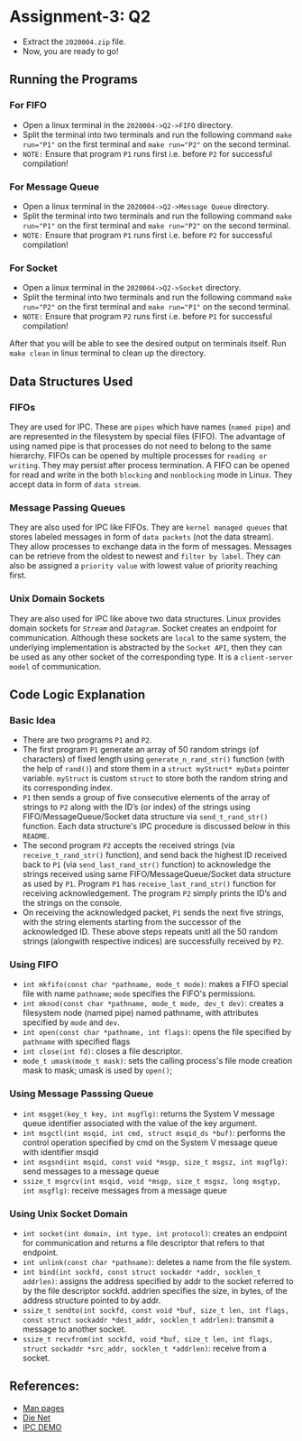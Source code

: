 # Assignment-3: Q2

- Extract the `2020004.zip` file.
- Now, you are ready to go!

## Running the Programs

### For FIFO
- Open a linux terminal in the `2020004->Q2->FIFO` directory.
- Split the terminal into two terminals and run the following command `make run="P1"` on the first terminal and `make run="P2"` on the second terminal.
- `NOTE:` Ensure that program `P1` runs first i.e. before `P2` for successful compilation!

### For Message Queue
- Open a linux terminal in the `2020004->Q2->Message Queue` directory.
- Split the terminal into two terminals and run the following command `make run="P1"` on the first terminal and `make run="P2"` on the second terminal.
- `NOTE:` Ensure that program `P1` runs first i.e. before `P2` for successful compilation!

### For Socket
- Open a linux terminal in the `2020004->Q2->Socket` directory. 
- Split the terminal into two terminals and run the following command `make run="P2"` on the first terminal and `make run="P1"` on the second terminal.
- `NOTE:` Ensure that program `P2` runs first i.e. before `P1` for successful compilation!

After that you will be able to see the desired output on terminals itself. Run `make clean` in linux terminal to clean up the directory.

## Data Structures Used

### FIFOs
They are used for IPC. These are `pipes` which have names (`named pipe`) and are represented in the filesystem by special files (FIFO). The advantage of using named pipe is that processes do not need to belong to the same hierarchy. FIFOs can be opened by multiple processes for `reading or writing`. They may persist after process termination. A FIFO can be opened for read and write in the both `blocking` and `nonblocking` mode in Linux. They accept data in form of `data stream`.

### Message Passing Queues 
They are also used for IPC like FIFOs. They are `kernel managed queues` that stores labeled messages in form of `data packets` (not the data stream). They allow processes to exchange data in the form of messages.
Messages can be retrieve from the oldest to newest and `filter by label`. They can also be assigned a `priority value` with lowest value of priority reaching first.

### Unix Domain Sockets
They are also used for IPC like above two data structures. Linux provides domain sockets for _`Stream`_ and _`Datagram`_. Socket creates an endpoint for communication. Although these sockets are `local` to the same system, the underlying implementation is abstracted by the `Socket API`, then they can be used as any other socket of the corresponding type. It is a `client-server model` of communication.

## Code Logic Explanation
### Basic Idea 
- There are two programs `P1` and `P2`. 
- The first program `P1` generate an array of 50 random strings (of characters) of fixed length using `generate_n_rand_str()` function (with the help of `rand()`) and store them in a `struct myStruct* myData` pointer variable. `myStruct` is custom `struct` to store both the random string and its corresponding index.
- `P1` then sends a group of five consecutive elements of the array of strings to `P2` along with the ID’s (or index) of the strings using FIFO/MessageQueue/Socket data structure via `send_t_rand_str()` function. Each data structure's IPC procedure is discussed below in this `README`.
- The second program `P2` accepts the received strings (via `receive_t_rand_str()` function), and send back the highest ID received back to `P1` (via `send_last_rand_str()` function) to acknowledge the strings received using same FIFO/MessageQueue/Socket data structure as used by `P1`. Program `P1` has `receive_last_rand_str()` function for receiving acknowledgement. The program `P2` simply prints the ID’s and the strings on the console.
- On receiving the acknowledged packet, `P1` sends the next five strings, with the string elements starting from the successor of the acknowledged ID. These above steps repeats unitl all the 50 random strings (alongwith respective indices) are successfully received by `P2`.

### Using FIFO
- `int mkfifo(const char *pathname, mode_t mode)`: makes a FIFO special file with name `pathname`; `mode` specifies the FIFO's permissions.
- `int mknod(const char *pathname, mode_t mode, dev_t dev)`: creates a filesystem node (named pipe) named pathname, with attributes specified by `mode` and `dev`.
- `int open(const char *pathname, int flags)`: opens the file specified by `pathname` with specified flags
- `int close(int fd)`: closes a file descriptor.
- `mode_t umask(mode_t mask)`: sets the calling process's file mode creation mask to mask; umask is used by `open()`;

### Using Message Passsing Queue
- `int msgget(key_t key, int msgflg)`: returns the System V message queue identifier associated with the value of the key argument.
- `int msgctl(int msqid, int cmd, struct msqid_ds *buf)`: performs the control operation specified by cmd on the System V message queue with identifier msqid
- `int msgsnd(int msqid, const void *msgp, size_t msgsz, int msgflg)`: send messages to a message queue
- `ssize_t msgrcv(int msqid, void *msgp, size_t msgsz, long msgtyp, int msgflg)`: receive messages from a message queue

### Using Unix Socket Domain
- `int socket(int domain, int type, int protocol)`: creates an endpoint for communication and returns a file descriptor that refers to that endpoint.
- `int unlink(const char *pathname)`: deletes a name from the file system.
- `int bind(int sockfd, const struct sockaddr *addr, socklen_t addrlen)`: assigns the address specified by addr to the socket referred to by the file descriptor sockfd.  addrlen specifies the size, in bytes, of the address structure pointed to by addr.
- `ssize_t sendto(int sockfd, const void *buf, size_t len, int flags, const struct sockaddr *dest_addr, socklen_t addrlen)`: transmit a message to another socket.
- `ssize_t recvfrom(int sockfd, void *buf, size_t len, int flags, struct sockaddr *src_addr, socklen_t *addrlen)`: receive from a socket.


## References:
- [Man pages](https://man7.org/)
- [Die Net](https://linux.die.net/man/)
- [IPC DEMO](https://github.com/arani89/IPC-demo)


